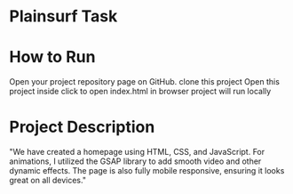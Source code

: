 # Plainsurf Task
# How to Run
Open your project repository page on GitHub.
clone this project
Open this project inside click to open index.html in browser project will run locally
 
# Project Description
"We have created a homepage using HTML, CSS, and JavaScript. 
For animations, I utilized the GSAP library to add smooth video and other dynamic effects.
The page is also fully mobile responsive, ensuring it looks great on all devices."
